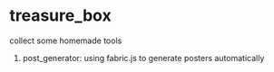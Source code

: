# treasure_box
collect some homemade tools

1. post_generator: using fabric.js to generate posters automatically
